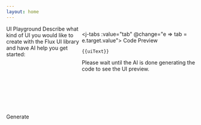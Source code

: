 ```yaml
---
layout: home
---
```


<div class="container">

<div class="grid">
<div>

<j-box pb="700">
<j-text variant="heading-lg">UI Playground</j-text>

<j-text size="600" color="ui-600">
Describe what kind of UI you would like to create with the Flux UI library and have AI help you get started:
</j-text>
</j-box>

<div contenteditable placeholder="Make a Todo component" @keydown="e => question = e.target.innerText">
</div>
<j-button :loading="isGenerating" full :disabled="isGenerating" size="xl" variant="primary" @click="generate">
 Generate
</j-button>
</div>
<div>

<j-tabs :value="tab" @change="e => tab = e.target.value">
<j-tab-item value="code">Code</j-tab-item>
<j-tab-item value="preview">Preview</j-tab-item>
</j-tabs>

<div class="vp-doc" v-if="tab === 'code'">

```html-vue
{{uiText}}
```

</div>

<j-box pt="400" v-if="tab === 'preview'">
<j-text v-if="isGenerating">Please wait until the AI is done generating the code to see the UI preview.</j-text>
<div v-html="uiText"></div>
</j-box>

</div>
</div>
</div>

<style scoped>

code {
  font-size: 12px;
  white-space: break-spaces;
}

.result {
  padding: var(--j-space-500);
  border-radius: var(--j-border-radius);
  background: var(--j-color-white);
  min-height: 50px;
  width: 100%;
}

.container {
  padding-top: var(--j-space-900);
  width: 100%;
  margin: 0 auto;
  max-width: calc(var(--vp-layout-max-width) - 64px)
}

.grid {
  display: grid;
  gap: var(--j-space-500);
  grid-template-columns: 1fr;
}

@media(min-width: 800px) {
  .grid {
    gap: var(--j-space-700);
    grid-template-columns: 2fr 3fr;
  }
}


div[contenteditable] {
    margin-bottom: var(--j-space-500);
    width: 100%;
    min-height: 150px;
    background: var(--j-color-ui-100);
    border-radius: var(--j-border-radius);
    padding: var(--j-space-500);
    font-size: var(--j-font-size-600);
    font-family: inherit;
    color: var(--j-color-black);
    border: none;
    overflow: none;
    outline: 0;
}

div[contenteditable]:focus {
    outline: 2px solid var(--j-color-primary-500);
}

div[placeholder]:empty::before {
  content: attr(placeholder);
  color: var(--j-color-ui-400);
}
</style>

<script setup>

//import { highlight } from 'vitepress/dist/node/index.js';
import { ref, onMounted } from 'vue'

const stopStream = ref(false);
const uiText = ref("");
const question = ref("");
const tab = ref("code");
const isGenerating = ref(false);

async function generate() {
  uiText.value = "";
  const res = await fetch("/.netlify/functions/getDocs");
  const test = await res.json();
  const shorten = test.substring(0, 8000);
  getUI(shorten);
}

async function getUI(docs) {
  try {
    isGenerating.value = true;
    stopStream.value = false;

    const response = await fetch("/buildUI", {
      method: "POST",
      headers: {
        "Content-Type": "application/json",
      },
      body: JSON.stringify({ docs, question: question.value }),
    });

    console.log(response);

    if (!response.ok) {
      throw new Error(response.statusText);
    }

    const body = response.body;

    if (!body) {
      return;
    }

    const reader = body.getReader();
    const decoder = new TextDecoder();

    while (true) {
      const { value, done } = await reader.read();
      console.log({value})
      if (done) {
        isGenerating.value = false;
        console.log("Done reading!");
        break;
      }
      const chunkValue = decoder.decode(value);
      console.log({ done, chunkValue, uiText });
      uiText.value = uiText.value + chunkValue;
      console.log(`Read: ${value}`);
    }
  } catch (e) {
    console.log(e);
  }
}
</script>
